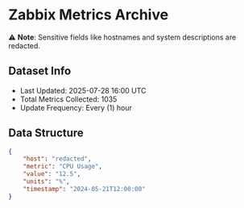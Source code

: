 # Zabbix Metrics Archive

⚠️ **Note**: Sensitive fields like hostnames and system descriptions are redacted.

## Dataset Info
- Last Updated: 2025-07-28 16:00 UTC
- Total Metrics Collected: 1035
- Update Frequency: Every (1) hour

## Data Structure
```json
{
    "host": "redacted",
    "metric": "CPU Usage",
    "value": "12.5",
    "units": "%",
    "timestamp": "2024-05-21T12:00:00"
}
```
